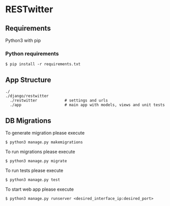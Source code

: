 # RESTwitter

## Requirements

Python3 with pip

### Python requirements

```
$ pip install -r requirements.txt
```

## App Structure 

```
./
./django/restwitter
  ./restwitter            # settings and urls
  ./app                   # main app with models, views and unit tests
```

## DB Migrations

To generate migration please execute
```
$ python3 manage.py makemigrations
```

To run migrations please execute
```
$ python3 manage.py migrate
```

To run tests please execute
```
$ python3 manage.py test
```

To start web app please execute
```
$ python3 manage.py runserver <desired_interface_ip:desired_port>
```
